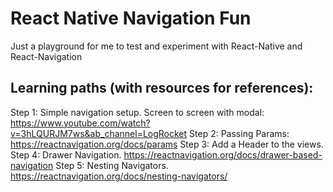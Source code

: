 # React Native Navigation Fun

Just a playground for me to test and experiment with React-Native and React-Navigation

## Learning paths (with resources for references):

Step 1: Simple navigation setup. Screen to screen with modal: https://www.youtube.com/watch?v=3hLQURJM7ws&ab_channel=LogRocket
Step 2: Passing Params: https://reactnavigation.org/docs/params
Step 3: Add a Header to the views. 
Step 4: Drawer Navigation. https://reactnavigation.org/docs/drawer-based-navigation
Step 5: Nesting Navigators. https://reactnavigation.org/docs/nesting-navigators/